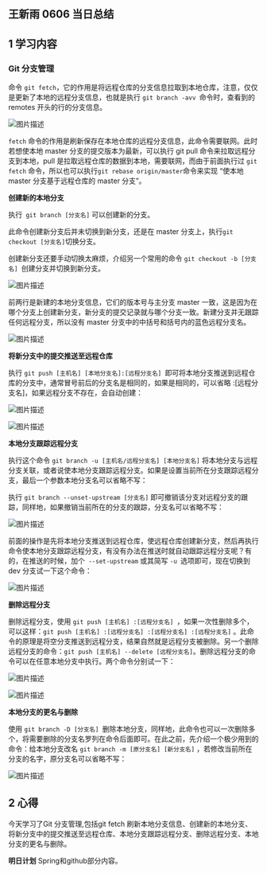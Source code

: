 ## 王新雨 0606 当日总结

## 1 学习内容


### Git 分支管理

命令 ```git fetch```，它的作用是将远程仓库的分支信息拉取到本地仓库，注意，仅仅是更新了本地的远程分支信息，也就是执行 ```git branch -avv ```命令时，查看到的 remotes 开头的行的分支信息。

![图片描述](https://dn-simplecloud.shiyanlou.com/courses/uid1080331-20190606-1559824223506)

```fetch``` 命令的作用是刷新保存在本地仓库的远程分支信息，此命令需要联网。此时若想使本地 master 分支的提交版本为最新，可以执行 git pull 命令来拉取远程分支到本地，pull 是拉取远程仓库的数据到本地，需要联网，而由于前面执行过 ```git fetch``` 命令，所以也可以执行``` git rebase origin/master ```命令来实现 “使本地 master 分支基于远程仓库的 master 分支”。

**创建新的本地分支**

执行``` git branch [分支名]``` 可以创建新的分支。

此命令创建新分支后并未切换到新分支，还是在 master 分支上，执行``` git checkout [分支名] ```切换分支。

创建新分支还要手动切换太麻烦，介绍另一个常用的命令 ```git checkout -b [分支名] ```创建分支并切换到新分支。

![图片描述](https://dn-simplecloud.shiyanlou.com/courses/uid1080331-20190606-1559828711774)

前两行是新建的本地分支信息，它们的版本号与主分支 master 一致，这是因为在哪个分支上创建新分支，新分支的提交记录就与哪个分支一致。新建分支并无跟踪任何远程分支，所以没有 master 分支中的中括号和括号内的蓝色远程分支名。

![图片描述](https://dn-simplecloud.shiyanlou.com/courses/uid1080331-20190606-1559829447592)

**将新分支中的提交推送至远程仓库**

执行 ```git push [主机名] [本地分支名]:[远程分支名] ```即可将本地分支推送到远程仓库的分支中，通常冒号前后的分支名是相同的，如果是相同的，可以省略 :[远程分支名]，如果远程分支不存在，会自动创建：

![图片描述](https://dn-simplecloud.shiyanlou.com/courses/uid1080331-20190606-1559830030619)

![图片描述](https://dn-simplecloud.shiyanlou.com/courses/uid1080331-20190606-1559830082334)

**本地分支跟踪远程分支**

执行这个命令 ```git branch -u [主机名/远程分支名] [本地分支名]``` 将本地分支与远程分支关联，或者说使本地分支跟踪远程分支。如果是设置当前所在分支跟踪远程分支，最后一个参数本地分支名可以省略不写：

执行 ```git branch --unset-upstream [分支名]``` 即可撤销该分支对远程分支的跟踪，同样地，如果撤销当前所在的分支的跟踪，分支名可以省略不写：

![图片描述](https://dn-simplecloud.shiyanlou.com/courses/uid1080331-20190606-1559830392846)

前面的操作是先将本地分支推送到远程仓库，使远程仓库创建新分支，然后再执行命令使本地分支跟踪远程分支，有没有办法在推送时就自动跟踪远程分支呢？有的，在推送的时候，加个``` --set-upstream``` 或其简写 ```-u ```选项即可，现在切换到 dev 分支试一下这个命令：

![图片描述](https://dn-simplecloud.shiyanlou.com/courses/uid1080331-20190606-1559830972075)

**删除远程分支**

删除远程分支，使用 ```git push [主机名] :[远程分支名] ```，如果一次性删除多个，可以这样：```git push [主机名] :[远程分支名] :[远程分支名] :[远程分支名]``` 。此命令的原理是将空分支推送到远程分支，结果自然就是远程分支被删除。另一个删除远程分支的命令：```git push [主机名] --delete [远程分支名]```。删除远程分支的命令可以在任意本地分支中执行。两个命令分别试一下：

![图片描述](https://dn-simplecloud.shiyanlou.com/courses/uid1080331-20190606-1559831654414)

![图片描述](https://dn-simplecloud.shiyanlou.com/courses/uid1080331-20190606-1559831661942)

**本地分支的更名与删除**

使用 ```git branch -D [分支名] ```删除本地分支，同样地，此命令也可以一次删除多个，将需要删除的分支名罗列在命令后面即可。在此之前，先介绍一个极少用到的命令：给本地分支改名 ```git branch -m [原分支名] [新分支名]``` ，若修改当前所在分支的名字，原分支名可以省略不写：

![图片描述](https://dn-simplecloud.shiyanlou.com/courses/uid1080331-20190606-1559831933060)



## 2 心得

今天学习了Git 分支管理,包括git fetch 刷新本地分支信息、创建新的本地分支、将新分支中的提交推送至远程仓库、本地分支跟踪远程分支、删除远程分支、本地分支的更名与删除。

**明日计划**
Spring和github部分内容。